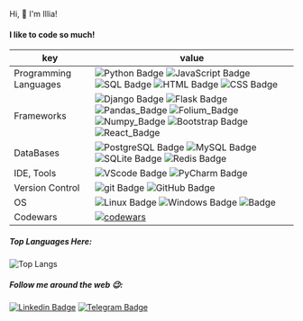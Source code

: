 Hi, 👋 I'm Illia!

#### I like to code so much!

| key                   | value                                                                                                                                                                                                                                                                                                                                                                                                                                                                                                  |
|-----------------------|--------------------------------------------------------------------------------------------------------------------------------------------------------------------------------------------------------------------------------------------------------------------------------------------------------------------------------------------------------------------------------------------------------------------------------------------------------------------------------------------------------|
| Programming Languages | ![Python Badge](https://img.shields.io/badge/-Python-3776AB?style=flat-square&logo=Python&logoColor=white&color=005d74) ![JavaScript Badge]( https://img.shields.io/badge/-JavaScript-005d74?logo=javascript&logoColor=005d74&color=white) ![SQL Badge](https://img.shields.io/badge/-SQL-609540?style=flat-square&logo=elastic%20stack&logoColor=white&color=005d74) ![HTML Badge](https://img.shields.io/badge/-HTML-E34F26?style=flat-square&logo=HTML5&logoColor=005d74&color=white) ![CSS Badge](https://img.shields.io/badge/-CSS-1572B6?style=flat-square&logo=CSS3&logoColor=white&color=005d74)                  |
| Frameworks            | ![Django Badge](https://img.shields.io/badge/-Django-092E20?style=flat-square&logo=Django&logoColor=005d74&color=white) ![Flask Badge](https://img.shields.io/badge/-Flask-000000?style=flat-square&logo=Flask&logoColor=white&color=005d74)  ![Pandas_Badge](https://img.shields.io/badge/-Pandas-7952B3?style=flat-square&logo=Pandas&logoColor=005d74&color=white) ![Folium_Badge](https://img.shields.io/badge/-Folium-7952B3?style=flat-square&logo=Folium&logoColor=white&color=005d74)   ![Numpy_Badge](https://img.shields.io/badge/-Numpy-7952B3?style=flat-square&logo=Numpy&logoColor=005d74&color=white)  ![Bootstrap Badge](https://img.shields.io/badge/-Bootstrap-7952B3?style=flat-square&logo=Bootstrap&logoColor=white&color=005d74)  ![React_Badge](https://img.shields.io/badge/-React-7952B3?style=flat-square&logo=React&logoColor=005d74&color=white)                                                                                                                         |
| DataBases             | ![PostgreSQL Badge](https://img.shields.io/badge/-PostgreSQL-336791?style=flat-square&logo=PostgreSQL&logoColor=white&color=005d74) ![MySQL Badge](https://img.shields.io/badge/-MySQL-4479A1?style=flat-square&logo=MySQL&logoColor=005d74&color=white) ![SQLite Badge](https://img.shields.io/badge/-SQLite-003B57?style=flat-square&logo=SQLite&logoColor=white&color=005d74)  ![Redis Badge](https://img.shields.io/badge/-Redis-DC382D?style=flat-square&logo=Redis&logoColor=005d74&color=white) |
| IDE, Tools            | ![VScode Badge](https://img.shields.io/badge/-vscode-FF9800?style=flat-square&logo=vscode%20text&logoColor=white&color=005d74) ![PyCharm Badge](https://img.shields.io/badge/-PyCharm-000?style=flat-square&logo=PyCharm&logoColor=005d74&color=white)                                                                                                                                                                                                                                                 |
| Version Control       | ![git Badge](https://img.shields.io/badge/-git-F05032?style=flat-square&logo=git&logoColor=white&color=005d74) ![GitHub Badge](https://img.shields.io/badge/-GitHub-181717?style=flat-square&logo=GitHub&logoColor=005d74&color=white)                                                                                                                                                                                                                                                                                                                                                                                                                                                                                                                                                                                       |
| OS                    | ![Linux Badge](https://img.shields.io/badge/-Linux-FCC624?style=flat-square&logo=Linux&logoColor=white&color=005d74) ![Windows Badge](https://img.shields.io/badge/-Windows-FCC624?style=flat-square&logo=Windows&logoColor=005d74&color=white)  ![ Badge](https://img.shields.io/badge/--FCC624?style=flat-square&logo=Ios&logoColor=white&color=005d74)                                                                                                                                                                                                                                                                                                                                                                                    |
| Codewars              | [![codewars](https://www.codewars.com/users/soovuh/badges/small)](https://www.codewars.com/users/soovuh)                                                                                                                                                                                                                                                                                                                                                                               |

##### Top Languages Here:

![Top Langs](https://github-readme-stats.vercel.app/api/top-langs/?username=soovuh&layout=compact&count_private=true&show_icons=True)

##### Follow me around the web 😉:

[![Linkedin Badge](https://img.shields.io/badge/-LinkedIn-blue?style=flat-square&logo=Linkedin&logoColor=005d74&color=white&link=https://www.linkedin.com/in/illia-klymenko/)](https://www.linkedin.com/in/illia-klymenko/)
[![Telegram Badge](https://img.shields.io/badge/-Telegram-005d74?style=flat-square&labelColor=005d74&logo=telegram&logoColor=white&color=005d74&link=https://t.me/soovuh)](https://t.me/soovuh)
